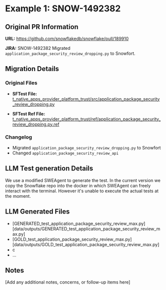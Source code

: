 # Example 1: SNOW-1492382

## Original PR Information

**URL:** https://github.com/snowflakedb/snowflake/pull/189910

**JIRA:** SNOW-1492382 Migrated `application_package_security_review_dropping.py` to Snowfort.

## Migration Details

### Original Files
* **SFTest File:** [t_native_apps_provider_platform_trust/src/application_package_security_review_dropping.py](https://github.com/snowflakedb/snowflake/blob/219948a7c9b65283a323139cea89a3cabdf5b259/RegressionTests/regressions/t_native_apps_provider_platform_trust/src/application_package_security_review_dropping.py)

* **SFTest Ref File:** 
[t_native_apps_provider_platform_trust/ref/application_package_security_review_dropping.py.ref](https://github.com/snowflakedb/snowflake/blob/6bf9883fd94688c462c87997b3129caaf2e5578b/RegressionTests/regressions/t_native_apps_provider_platform_trust/ref/application_package_security_review_dropping.py.ref)

### Changelog
- Migrated `application_package_security_review_dropping.py` to Snowfort
- Changed `application_package_security_review_api`

## LLM Test generation Details
We use a modified SWEAgent to generate the test. In the current version we copy the Snowflake repo into the docker in which SWEAgent can freely interact with the terminal. However it's unable to execute the actual tests at the moment.



## LLM Generated Files
- [GENERATED_test_application_package_security_review_max.py][data/outputs/GENERATED_test_application_package_security_review_max.py]
- [GOLD_test_application_package_security_review_max.py][data/outputs/GOLD_test_application_package_security_review_max.py]
- c
- ...

## Notes
[Add any additional notes, concerns, or follow-up items here]
